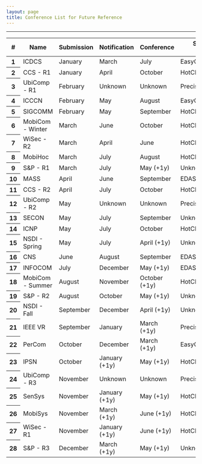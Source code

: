 ```yaml
---
layout: page
title: Conference List for Future Reference
---
```


--------

<!--Table-->
<div class="row justify-content-center">
<table id="tablePreview" class="table table-hover table-striped">
<!--Table head-->
  <thead>
    <tr>
      <th>#</th>
      <th>Name</th>
      <th>Submission</th>
      <th>Notification</th>
      <th>Conference</th>
      <th>Submission Platform</th>
    </tr>
  </thead>
  <!--Table head-->
  <!--Table body-->
  <tbody>
    <tr>
      <th scope="row">1</th>
      <td>ICDCS</td>
      <td>January</td>
      <td>March</td>
      <td>July</td>
      <td>EasyChair</td>
    </tr>
    <tr>
      <th scope="row">2</th>
      <td>CCS - R1</td>
      <td>January</td>
      <td>April</td>
      <td>October</td>
      <td>HotCRP</td>
    </tr>
    <tr>
      <th scope="row">3</th>
      <td>UbiComp - R1</td>
      <td>February</td>
      <td>Unknown</td>
      <td>Unknown</td>
      <td>PrecisionConference</td>
    </tr>
    <tr>
      <th scope="row">4</th>
      <td>ICCCN</td>
      <td>February</td>
      <td>May</td>
      <td>August</td>
      <td>EasyChair</td>
    </tr>
    <tr>
      <th scope="row">5</th>
      <td>SIGCOMM</td>
      <td>February</td>
      <td>May</td>
      <td>September</td>
      <td>HotCRP</td>
    </tr>
    <tr>
      <th scope="row">6</th>
      <td>MobiCom - Winter</td>
      <td>March</td>
      <td>June</td>
      <td>October</td>
      <td>HotCRP</td>
    </tr>
    <tr>
      <th scope="row">7</th>
      <td>WiSec - R2</td>
      <td>March</td>
      <td>April</td>
      <td>June</td>
      <td>HotCRP</td>
    </tr>
    <tr>
      <th scope="row">8</th>
      <td>MobiHoc</td>
      <td>March</td>
      <td>July</td>
      <td>August</td>
      <td>HotCRP</td>
    </tr>
    <tr>
      <th scope="row">9</th>
      <td>S&P - R1</td>
      <td>March</td>
      <td>July</td>
      <td>May (+1y)</td>
      <td>Unknown</td>
    </tr>
    <tr>
      <th scope="row">10</th>
      <td>MASS</td>
      <td>April</td>
      <td>June</td>
      <td>September</td>
      <td>EDAS</td>
    </tr>
    <tr>
      <th scope="row">11</th>
      <td>CCS - R2</td>
      <td>April</td>
      <td>July</td>
      <td>October</td>
      <td>HotCRP</td>
    </tr>
    <tr>
      <th scope="row">12</th>
      <td>UbiComp - R2</td>
      <td>May</td>
      <td>Unknown</td>
      <td>Unknown</td>
      <td>PrecisionConference</td>
    </tr>
    <tr>
      <th scope="row">13</th>
      <td>SECON</td>
      <td>May</td>
      <td>July</td>
      <td>September</td>
      <td>Unknown</td>
    </tr>
    <tr>
      <th scope="row">14</th>
      <td>ICNP</td>
      <td>May</td>
      <td>July</td>
      <td>October</td>
      <td>HotCRP</td>
    </tr>
    <tr>
      <th scope="row">15</th>
      <td>NSDI - Spring</td>
      <td>May</td>
      <td>July</td>
      <td>April (+1y)</td>
      <td>Unknown</td>
    </tr>
    <tr>
      <th scope="row">16</th>
      <td>CNS</td>
      <td>June</td>
      <td>August</td>
      <td>September</td>
      <td>EDAS</td>
    </tr>
    <tr>
      <th scope="row">17</th>
      <td>INFOCOM</td>
      <td>July</td>
      <td>December</td>
      <td>May (+1y)</td>
      <td>EDAS</td>
    </tr>
    <tr>
      <th scope="row">18</th>
      <td>MobiCom - Summer</td>
      <td>August</td>
      <td>November</td>
      <td>October (+1y)</td>
      <td>HotCRP</td>
    </tr>
    <tr>
      <th scope="row">19</th>
      <td>S&P - R2</td>
      <td>August</td>
      <td>October</td>
      <td>May (+1y)</td>
      <td>Unknown</td>
    </tr>
    <tr>
      <th scope="row">20</th>
      <td>NSDI - Fall</td>
      <td>September</td>
      <td>December</td>
      <td>April (+1y)</td>
      <td>Unknown</td>
    </tr>
    <tr>
      <th scope="row">21</th>
      <td>IEEE VR</td>
      <td>September</td>
      <td>January</td>
      <td>March (+1y)</td>
      <td>PrecisionConference</td>
    </tr>
    <tr>
      <th scope="row">22</th>
      <td>PerCom</td>
      <td>October</td>
      <td>December</td>
      <td>March (+1y)</td>
      <td>EasyChair</td>
    </tr>
    <tr>
      <th scope="row">23</th>
      <td>IPSN</td>
      <td>October</td>
      <td>January (+1y)</td>
      <td>May (+1y)</td>
      <td>HotCRP</td>
    </tr>
    <tr>
      <th scope="row">24</th>
      <td>UbiComp - R3</td>
      <td>November</td>
      <td>Unknown</td>
      <td>Unknown</td>
      <td>PrecisionConference</td>
    </tr>
    <tr>
      <th scope="row">25</th>
      <td>SenSys</td>
      <td>November</td>
      <td>January (+1y)</td>
      <td>May (+1y)</td>
      <td>HotCRP</td>
    </tr>
    <tr>
      <th scope="row">26</th>
      <td>MobiSys</td>
      <td>November</td>
      <td>March (+1y)</td>
      <td>June (+1y)</td>
      <td>HotCRP</td>
    </tr>
    <tr>
      <th scope="row">27</th>
      <td>WiSec - R1</td>
      <td>November</td>
      <td>January (+1y)</td>
      <td>June (+1y)</td>
      <td>HotCRP</td>
    </tr>
    <tr>
      <th scope="row">28</th>
      <td>S&P - R3</td>
      <td>December</td>
      <td>March (+1y)</td>
      <td>May (+1y)</td>
      <td>Unknown</td>
    </tr>
  </tbody>
  <!--Table body-->
</table>
<!--Table-->
</div>

